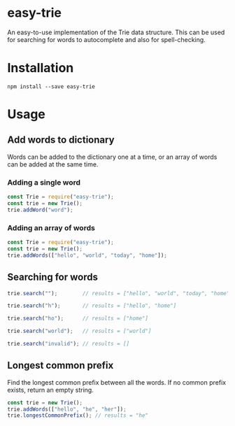 # easy-trie
An easy-to-use implementation of the Trie data structure. This can be used for searching for words to autocomplete and 
also for spell-checking.

# Installation

`npm install --save easy-trie`

# Usage

## Add words to dictionary 
Words can be added to the dictionary one at a time, or an array of words can be added at the same time.

### Adding a single word 
```javascript
const Trie = require("easy-trie");
const trie = new Trie();
trie.addWord("word");
```

### Adding an array of words
```javascript
const Trie = require("easy-trie");
const trie = new Trie();
trie.addWords(["hello", "world", "today", "home"]);
```

## Searching for words

```javascript
trie.search("");        // results = ["hello", "world", "today", "home"]

trie.search("h");       // results = ["hello", "home"]

trie.search("ho");      // results = ["home"]

trie.search("world");   // results = ["world"]

trie.search("invalid"); // results = []
```

## Longest common prefix
Find the longest common prefix between all the words. If no common prefix exists, return an empty string.
```javascript
const trie = new Trie();
trie.addWords(["hello", "he", "her"]);
trie.longestCommonPrefix(); // results = "he"

```
